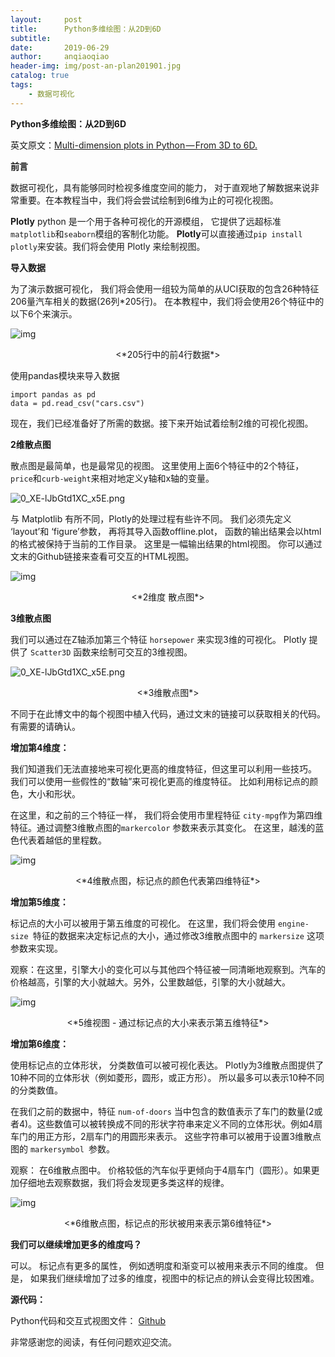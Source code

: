 ```yaml
---
layout:     post
title:      Python多维绘图：从2D到6D
subtitle:   
date:       2019-06-29
author:     anqiaoqiao
header-img: img/post-an-plan201901.jpg
catalog: true
tags:
    - 数据可视化
---
```


**Python多维绘图：从2D到6D**

英文原文：[Multi-dimension plots in Python — From 3D to 6D.](https://medium.com/@prasadostwal/multi-dimension-plots-in-python-from-2d-to-6d-9a2bf7b8cc74)

**前言**

数据可视化，具有能够同时检视多维度空间的能力， 对于直观地了解数据来说非常重要。在本教程当中，我们将会尝试绘制到6维为止的可视化视图。 



**Plotly** python 是一个用于各种可视化的开源模组， 它提供了远超标准`matplotlib`和`seaborn`模组的客制化功能。 **Plotly**可以直接通过`pip install plotly`来安装。我们将会使用 Plotly 来绘制视图。 



**导入数据**

为了演示数据可视化， 我们将会使用一组较为简单的从UCI获取的包含26种特征206量汽车相关的数据(26列*205行)。 在本教程中，我们将会使用26个特征中的以下6个来演示。 



![img](https://static.leiphone.com/uploads/new/sns/article/201906/1560321108755427.png)

<center><*205行中的前4行数据*></center>

使用pandas模块来导入数据

```
import pandas as pd    
data = pd.read_csv("cars.csv")
```

现在，我们已经准备好了所需的数据。接下来开始试着绘制2维的可视化视图。 

**2维散点图**

散点图是最简单，也是最常见的视图。 这里使用上面6个特征中的2个特征， `price`和`curb-weight`来相对地定义y轴和x轴的变量。 

![0_XE-lJbGtd1XC_x5E.png](https://static.leiphone.com/uploads/new/sns/article/201906/1560321222864498.png)

与 Matplotlib 有所不同，Plotly的处理过程有些许不同。 我们必须先定义 ‘layout’和 ‘figure’参数， 再将其导入函数offline.plot， 函数的输出结果会以html的格式被保持于当前的工作目录。 这里是一幅输出结果的html视图。 你可以通过文末的Github链接来查看可交互的HTML视图。 

![img](https://static.leiphone.com/uploads/new/sns/article/201906/1560321108326427.png)  

<center><*2维度 散点图*></center>

**3维散点图** 

我们可以通过在Z轴添加第三个特征 `horsepower` 来实现3维的可视化。 Plotly 提供了 `Scatter3D` 函数来绘制可交互的3维视图。 

![0_XE-lJbGtd1XC_x5E.png](https://static.leiphone.com/uploads/new/sns/article/201906/1560321534873575.png)

<center><*3维散点图*></center>

不同于在此博文中的每个视图中植入代码，通过文末的链接可以获取相关的代码。 有需要的请确认。 

**增加第4维度：**

我们知道我们无法直接地来可视化更高的维度特征，但这里可以利用一些技巧。 我们可以使用一些假性的“数轴”来可视化更高的维度特征。 比如利用标记点的颜色，大小和形状。 

在这里，和之前的三个特征一样， 我们将会使用市里程特征 `city-mpg`作为第四维特征。通过调整3维散点图的`markercolor` 参数来表示其变化。 在这里，越浅的蓝色代表着越低的里程数。

![img](https://static.leiphone.com/uploads/new/sns/article/201906/1560321108199593.png)

<center><*4维散点图，标记点的颜色代表第四维特征*></center>

**增加第5维度：**

标记点的大小可以被用于第五维度的可视化。 在这里，我们将会使用 `engine-size `特征的数据来决定标记点的大小，通过修改3维散点图中的 `markersize` 这项参数来实现。 

观察：在这里，引擎大小的变化可以与其他四个特征被一同清晰地观察到。汽车的价格越高，引擎的大小就越大。另外，公里数越低，引擎的大小就越大。

![img](https://static.leiphone.com/uploads/new/sns/article/201906/1560321108618162.png)

<center><*5维视图 - 通过标记点的大小来表示第五维特征*></center>

**增加第6维度：**

使用标记点的立体形状， 分类数值可以被可视化表达。 Plotly为3维散点图提供了10种不同的立体形状（例如菱形，圆形，或正方形）。 所以最多可以表示10种不同的分类数值。

在我们之前的数据中，特征 `num-of-doors` 当中包含的数值表示了车门的数量(2或者4)。这些数值可以被转换成不同的形状字符串来定义不同的立体形状。例如4扇车门的用正方形，2扇车门的用圆形来表示。 这些字符串可以被用于设置3维散点图的 `markersymbol `参数。

观察： 在6维散点图中。 价格较低的汽车似乎更倾向于4扇车门（圆形）。如果更加仔细地去观察数据，我们将会发现更多类这样的规律。 

![img](https://static.leiphone.com/uploads/new/sns/article/201906/1560321109603771.png)  

<center><*6维散点图，标记点的形状被用来表示第6维特征*></center>

**我们可以继续增加更多的维度吗？**

可以。 标记点有更多的属性， 例如透明度和渐变可以被用来表示不同的维度。 但是， 如果我们继续增加了过多的维度，视图中的标记点的辨认会变得比较困难。 

**源代码：**

Python代码和交互式视图文件： [Github](https://github.com/ostwalprasad/PythonMultiDimensionalPlots)

非常感谢您的阅读，有任何问题欢迎交流。  

